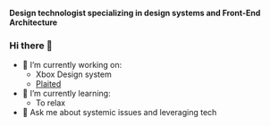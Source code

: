 **Design technologist specializing in design systems and Front-End Architecture**

### Hi there 👋
- 🔭 I’m currently working on:
  - Xbox Design system
  - [Plaited](https://github.com/plaited/plaited)
- 🌱 I’m currently learning: 
  - To relax
- 💬 Ask me about systemic issues and leveraging tech

<!--
**EdwardIrby/edwardirby** is a ✨ _special_ ✨ repository because its `README.md` (this file) appears on your GitHub profile.

Here are some ideas to get you started:

- 🔭 I’m currently working on ...
- 🌱 I’m currently learning ...
- 👯 I’m looking to collaborate on ...
- 🤔 I’m looking for help with ...
- 💬 Ask me about ...
- 📫 How to reach me: ...
- 😄 Pronouns: ...
- ⚡ Fun fact: ...
-->

